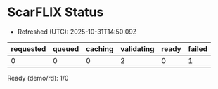 ﻿# ScarFLIX Status

* Refreshed (UTC): 2025-10-31T14:50:09Z

| requested | queued | caching | validating | ready | failed |
|-----------|--------|---------|------------|-------|--------|
| 0 | 0 | 0 | 2 | 0 | 1 |

Ready (demo/rd): 1/0
